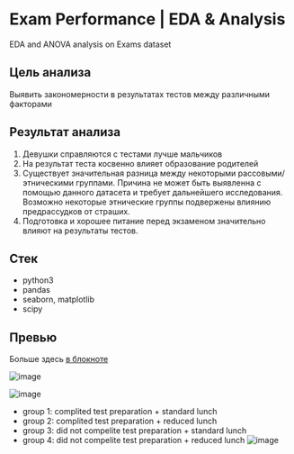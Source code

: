 # Exam Performance | EDA & Analysis
EDA and ANOVA analysis on Exams dataset

## Цель анализа
Выявить закономерности в результатах тестов между различными факторами

## Результат анализа
1. Девушки справляются с тестами лучше мальчиков
2. На результат теста косвенно влияет образование родителей
3. Существует значительная разница между некоторыми рассовыми/этническими группами. Причина не может быть выявленна с помощью данного датасета и требует дальнейшего исследования. Возможно некоторые этнические группы подвержены влиянию предрассудков от страших.
4. Подготовка и хорошее питание перед экзаменом значительно влияют на результаты тестов.

## Стек
- python3
- pandas
- seaborn, matplotlib
- scipy

## Превью 
Больше здесь [в блокноте](https://github.com/jmaynard-n/eda-exams/blob/main/exam-performance-eda-analysis.ipynb)

![image](https://user-images.githubusercontent.com/57061015/204368505-5ec6a2cc-cd4b-4946-86b8-c3723e4abea6.png)

![image](https://user-images.githubusercontent.com/57061015/204368565-f218f8bc-ff48-4013-a9a3-3b0ee0824d63.png)

- group 1: complited test preparation + standard lunch
- group 2: сomplited test preparation + reduced lunch
- group 3: did not compelite test preparation + standard lunch
- group 4: did not compelite test preparation + reduced lunch
![image](https://user-images.githubusercontent.com/57061015/204368617-84c385dd-017f-457d-a787-daf91c1f6e9e.png)

